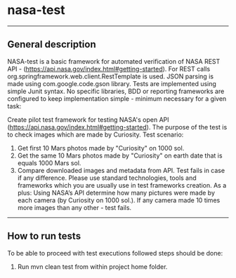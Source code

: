 # nasa-test

-------------------
General description
-------------------
NASA-test is a basic framework for automated verification of NASA REST API - 
(https://api.nasa.gov/index.html#getting-started).
For REST calls org.springframework.web.client.RestTemplate is used.
JSON parsing is made using com.google.code.gson library.
Tests are implemented using simple Junit syntax.
No specific libraries, BDD or reporting frameworks are configured to keep implementation 
simple - minimum necessary for a given task:

Create pilot test framework for testing NASA's open API (https://api.nasa.gov/index.html#getting-started). 
The purpose of the test is to check images which are made by Curiosity.
Test scenario:
1. Get first 10 Mars photos made by "Curiosity" on 1000 sol.
2. Get the same 10 Mars photos made by "Curiosity" on earth date that is equals 1000 Mars sol.
3. Compare downloaded images and metadata from API. Test fails in case if any difference.
Please use standard technologies, tools and frameworks which you are usually use in test frameworks creation.
As a plus:
Using NASA’s API determine how many pictures were made by each camera (by Curiosity on 1000 sol.). If any camera made 10 times more images than any other - test fails.

-----------------
How to run tests
-----------------
To be able to proceed with test executions followed steps should be done:

1. Run mvn clean test from within project home folder.
